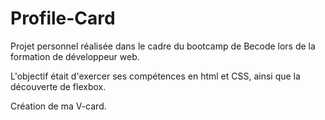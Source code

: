 # Profile-Card

Projet personnel réalisée dans le cadre du bootcamp de Becode lors de la formation de développeur web. 

L'objectif était d'exercer ses compétences en html et CSS, ainsi que la découverte de flexbox.

Création de ma V-card.
